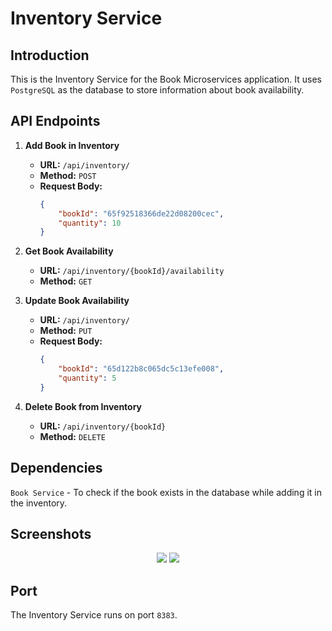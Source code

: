 # Inventory Service

## Introduction
This is the Inventory Service for the Book Microservices application. It uses `PostgreSQL` as the database to store information about book availability.

## API Endpoints
1. **Add Book in Inventory**
    - **URL:** `/api/inventory/`
    - **Method:** `POST`
    - **Request Body:**
        ```json
        {
            "bookId": "65f92518366de22d08200cec",
            "quantity": 10
        }
        ```
2. **Get Book Availability**
    - **URL:** `/api/inventory/{bookId}/availability`
    - **Method:** `GET`

3. **Update Book Availability**
    - **URL:** `/api/inventory/`
    - **Method:** `PUT`
    - **Request Body:**
        ```json
        {
            "bookId": "65d122b8c065dc5c13efe008",
            "quantity": 5
        }
        ```
4. **Delete Book from Inventory**
    - **URL:** `/api/inventory/{bookId}`
    - **Method:** `DELETE`

## Dependencies
`Book Service` - To check if the book exists in the database while adding it in the inventory.

## Screenshots
<p align="center">
<img src="https://ucarecdn.com/46e71139-c58e-4bbb-bdd8-cc5fff926d2e/inventory_book.png">
<img src="https://ucarecdn.com/52017c2d-bd29-472d-8a5b-61d90956d4db/availability.png">
</p>

## Port
The Inventory Service runs on port `8383`.